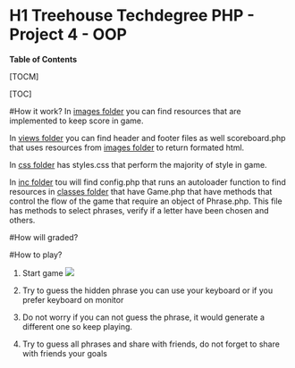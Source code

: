 
H1 Treehouse Techdegree PHP - Project 4 - OOP 
=============

**Table of Contents**

[TOCM]

[TOC]

#How it work?
In [images folder](https://github.com/SAGO-DSG96/PHP-UNIT4-TECHDEGREE/tree/master/images) you can find resources that are implemented to keep score in game.

In [views folder](https://github.com/SAGO-DSG96/PHP-UNIT4-TECHDEGREE/tree/master/images) you can find header and footer files as well scoreboard.php that uses resources from [images folder](https://github.com/SAGO-DSG96/PHP-UNIT4-TECHDEGREE/tree/master/images) to return formated html.

In [css folder](https://github.com/SAGO-DSG96/PHP-UNIT4-TECHDEGREE/tree/master/css) has styles.css that perform the majority of style in game.

In [inc folder](https://github.com/SAGO-DSG96/PHP-UNIT4-TECHDEGREE/tree/master/inc) tou will find config.php that runs an autoloader function to find resources in [classes folder](https://github.com/SAGO-DSG96/PHP-UNIT4-TECHDEGREE/tree/master/inc/classes) that have Game.php that have methods that control the flow of the game that require an object of Phrase.php. This file has methods to select phrases, verify if a letter have been chosen and others.

#How will graded?


#How to play?
1. Start game
![](https://camo.githubusercontent.com/c4b3056564d4d97f40afa08cffefa26c2a695316/68747470733a2f2f7265732e636c6f7564696e6172792e636f6d2f6474666276766b79702f696d6167652f75706c6f61642f76313536363333313337372f6c61726176656c2d6c6f676f6c6f636b75702d636d796b2d7265642e737667)


2. Try to guess the hidden phrase you can use your keyboard or if you prefer keyboard on monitor

3. Do not worry if you can not guess the phrase, it would generate a different one so keep playing.

4. Try to guess all phrases and share with friends, do not forget to share with friends your goals